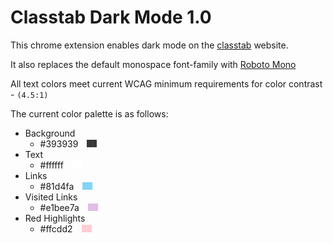 # Classtab Dark Mode 1.0

This chrome extension enables dark mode on the [classtab](http) website.

It also replaces the default monospace font-family with [Roboto Mono](https://fonts.google.com/specimen/Roboto+Mono)

All text colors meet current WCAG minimum requirements for color contrast - `(4.5:1)`

The current color palette is as follows:

- Background
  - #393939&emsp;<div style="display: inline-block; width: 16px; height: 12px; background-color: #393939;"></div>
- Text
  - #ffffff&emsp;<div style="display: inline-block; width: 16px; height: 12px; background-color: #ffffff;"></div>
- Links
  - #81d4fa&emsp;<div style="display: inline-block; width: 16px; height: 12px; background-color: #81d4fa;"></div>
- Visited Links
  - #e1bee7a&emsp;<div style="display: inline-block; width: 16px; height: 12px; background-color: #e1bee7;"></div>
- Red Highlights
  - #ffcdd2&emsp;<div style="display: inline-block; width: 16px; height: 12px; background-color: #ffcdd2;"></div>
